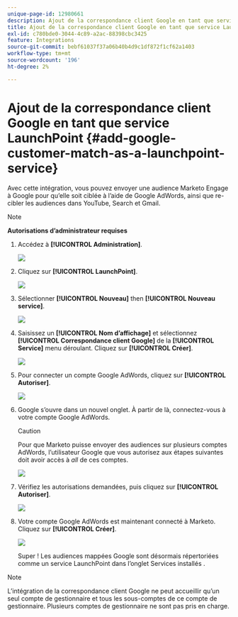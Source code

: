 ```yaml
---
unique-page-id: 12980661
description: Ajout de la correspondance client Google en tant que service LaunchPoint - Documents Marketo - Documentation du produit
title: Ajout de la correspondance client Google en tant que service LaunchPoint
exl-id: c780bde0-3044-4c89-a2ac-88398cbc3425
feature: Integrations
source-git-commit: bebf61037f37a06b40b4d9c1df872f1cf62a1403
workflow-type: tm+mt
source-wordcount: '196'
ht-degree: 2%

---
```


# Ajout de la correspondance client Google en tant que service LaunchPoint {#add-google-customer-match-as-a-launchpoint-service}

Avec cette intégration, vous pouvez envoyer une audience Marketo Engage à Google pour qu’elle soit ciblée à l’aide de Google AdWords, ainsi que re-cibler les audiences dans YouTube, Search et Gmail.

>[!NOTE]
>
>**Autorisations d’administrateur requises**

1. Accédez à **[!UICONTROL Administration]**.

   ![](assets/admin.png)

1. Cliquez sur **[!UICONTROL LaunchPoint]**.

   ![](assets/image2014-12-5-14-3a35-3a27.png)

1. Sélectionner **[!UICONTROL Nouveau]** then **[!UICONTROL Nouveau service]**.

   ![](assets/image2014-12-5-14-3a37-3a33.png)

1. Saisissez un **[!UICONTROL Nom d’affichage]** et sélectionnez **[!UICONTROL Correspondance client Google]** de la **[!UICONTROL Service]** menu déroulant. Cliquez sur **[!UICONTROL Créer]**.

   ![](assets/chooseservice.png)

1. Pour connecter un compte Google AdWords, cliquez sur **[!UICONTROL Autoriser]**.

   ![](assets/authorizeaccount-1.png)

1. Google s’ouvre dans un nouvel onglet. À partir de là, connectez-vous à votre compte Google AdWords.

   >[!CAUTION]
   >
   >Pour que Marketo puisse envoyer des audiences sur plusieurs comptes AdWords, l’utilisateur Google que vous autorisez aux étapes suivantes doit avoir accès à _all_ de ces comptes.

   ![](assets/chooseaccount.png)

1. Vérifiez les autorisations demandées, puis cliquez sur **[!UICONTROL Autoriser]**.

   ![](assets/reviewpermissions.png)

1. Votre compte Google AdWords est maintenant connecté à Marketo. Cliquez sur **[!UICONTROL Créer]**.

   ![](assets/authorizesuccess.png)

   Super ! Les audiences mappées Google sont désormais répertoriées comme un service LaunchPoint dans l’onglet Services installés .

>[!NOTE]
>
>L’intégration de la correspondance client Google ne peut accueillir qu’un seul compte de gestionnaire et tous les sous-comptes de ce compte de gestionnaire. Plusieurs comptes de gestionnaire ne sont pas pris en charge.
